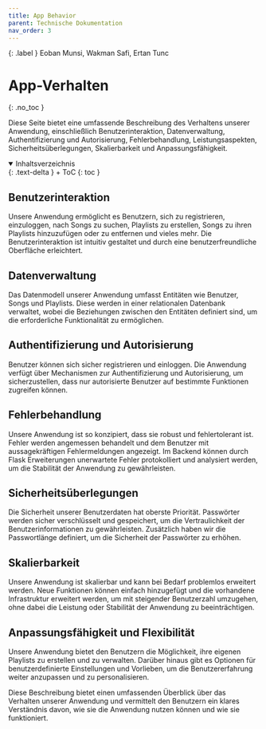 ```yaml
---
title: App Behavior
parent: Technische Dokumentation
nav_order: 3
---
```


{: .label }
Eoban Munsi, Wakman Safi, Ertan Tunc

# App-Verhalten
{: .no_toc }

Diese Seite bietet eine umfassende Beschreibung des Verhaltens unserer Anwendung, einschließlich Benutzerinteraktion, Datenverwaltung, Authentifizierung und Autorisierung, Fehlerbehandlung, Leistungsaspekten, Sicherheitsüberlegungen, Skalierbarkeit und Anpassungsfähigkeit.

<details open markdown="block">
{: .text-delta }
<summary>Inhaltsverzeichnis</summary>
+ ToC
{: toc }
</details>

## Benutzerinteraktion

Unsere Anwendung ermöglicht es Benutzern, sich zu registrieren, einzuloggen, nach Songs zu suchen, Playlists zu erstellen, Songs zu ihren Playlists hinzuzufügen oder zu entfernen und vieles mehr. Die Benutzerinteraktion ist intuitiv gestaltet und durch eine benutzerfreundliche Oberfläche erleichtert.

## Datenverwaltung

Das Datenmodell unserer Anwendung umfasst Entitäten wie Benutzer, Songs und Playlists. Diese werden in einer relationalen Datenbank verwaltet, wobei die Beziehungen zwischen den Entitäten definiert sind, um die erforderliche Funktionalität zu ermöglichen.

## Authentifizierung und Autorisierung

Benutzer können sich sicher registrieren und einloggen. Die Anwendung verfügt über Mechanismen zur Authentifizierung und Autorisierung, um sicherzustellen, dass nur autorisierte Benutzer auf bestimmte Funktionen zugreifen können.

## Fehlerbehandlung

Unsere Anwendung ist so konzipiert, dass sie robust und fehlertolerant ist. Fehler werden angemessen behandelt und dem Benutzer mit aussagekräftigen Fehlermeldungen angezeigt. Im Backend können durch Flask Erweiterungen unerwartete Fehler protokolliert und analysiert werden, um die Stabilität der Anwendung zu gewährleisten.

## Sicherheitsüberlegungen

Die Sicherheit unserer Benutzerdaten hat oberste Priorität. Passwörter werden sicher verschlüsselt und gespeichert, um die Vertraulichkeit der Benutzerinformationen zu gewährleisten. Zusätzlich haben wir die Passwortlänge definiert, um die Sicherheit der Passwörter zu erhöhen.

## Skalierbarkeit

Unsere Anwendung ist skalierbar und kann bei Bedarf problemlos erweitert werden. Neue Funktionen können einfach hinzugefügt und die vorhandene Infrastruktur erweitert werden, um mit steigender Benutzerzahl umzugehen, ohne dabei die Leistung oder Stabilität der Anwendung zu beeinträchtigen.

## Anpassungsfähigkeit und Flexibilität

Unsere Anwendung bietet den Benutzern die Möglichkeit, ihre eigenen Playlists zu erstellen und zu verwalten. Darüber hinaus gibt es Optionen für benutzerdefinierte Einstellungen und Vorlieben, um die Benutzererfahrung weiter anzupassen und zu personalisieren.

Diese Beschreibung bietet einen umfassenden Überblick über das Verhalten unserer Anwendung und vermittelt den Benutzern ein klares Verständnis davon, wie sie die Anwendung nutzen können und wie sie funktioniert.
